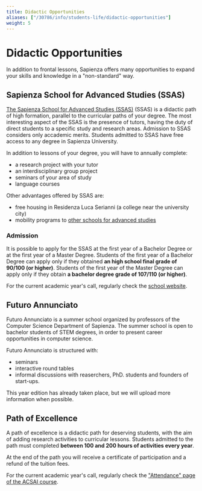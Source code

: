 ```yaml
---
title: Didactic Opportunities
aliases: ["/30786/info/students-life/didactic-opportunities"]
weight: 5
---
```


# Didactic Opportunities

In addition to frontal lessons, Sapienza offers many opportunities to expand your skills and knowledge in a "non-standard" way.

## Sapienza School for Advanced Studies (SSAS)

[The Sapienza School for Advanced Studies (SSAS)](https://web.uniroma1.it/sssas/en) (SSAS) is a didactic path of high formation, parallel to the curricular paths of your degree. The most interesting aspect of the SSAS is the presence of tutors, having the duty of direct students to a specific study and research areas. Admission to SSAS considers only accademic merits. Students admitted to SSAS have free access to any degree in Sapienza University.

In addition to lessons of your degree, you will have to annually complete:
- a research project with your tutor
- an interdisciplinary group project
- seminars of your area of study
- language courses

Other advantages offered by SSAS are:
- free housing in Residenza Luca Serianni (a college near the university city)
- mobility programs to [other schools for advanced studies](https://ssas.web.uniroma1.it/en/node/6735)

### Admission

It is possible to apply for the SSAS at the first year of a Bachelor Degree or at the first year of a Master Degree. Students of the first year of a Bachelor Degree can apply only if they obtained **an high school final grade of 90/100 (or higher)**. Students of the first year of the Master Degree can apply only if they obtain **a bachelor degree grade of 107/110 (or higher)**.

For the current academic year's call, regularly check the [school website](https://ssas.web.uniroma1.it/).

## Futuro Annunciato

Futuro Annunciato is a summer school organized by professors of the Computer Science Department of Sapienza. The summer school is open to bachelor students of STEM degrees, in order to present career opportunities in computer science. 

Futuro Annunciato is structured with:
- seminars
- interactive round tables
- informal discussions with reaserchers, PhD. students and founders of start-ups. 

This year edition has already taken place, but we will upload more information when possible. 

## Path of Excellence

A path of excellence is a didactic path for deserving students, with the aim of adding research activities to curricular lessons. Students admitted to the path must completed **between 100 and 200 hours of activities every year**.

At the end of the path you will receive a certificate of participation and a refund of the tuition fees. 

For the current academic year's call, regularly check the ["Attendance" page of the ACSAI course](https://corsidilaurea.uniroma1.it/en/course/33502).